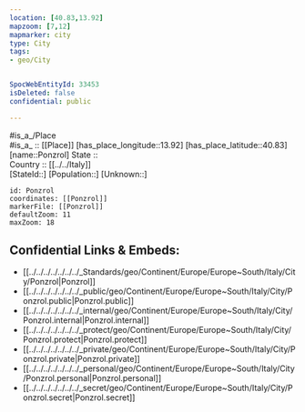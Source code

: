 ```yaml
---
location: [40.83,13.92] 
mapzoom: [7,12] 
mapmarker: city 
type: City
tags:
- geo/City


SpocWebEntityId: 33453
isDeleted: false
confidential: public

---
```

#is_a_/Place  
#is_a_ :: [[Place]] 
[has_place_longitude::13.92] 
[has_place_latitude::40.83] 
[name::Ponzrol] 
State ::  
Country :: [[../../Italy]]  
[StateId::] 
[Population::] 
[Unknown::] 


```leaflet
id: Ponzrol
coordinates: [[Ponzrol]] 
markerFile: [[Ponzrol]] 
defaultZoom: 11 
maxZoom: 18
```


## Confidential Links & Embeds: 
- [[../../../../../../../_Standards/geo/Continent/Europe/Europe~South/Italy/City/Ponzrol|Ponzrol]] 
- [[../../../../../../../_public/geo/Continent/Europe/Europe~South/Italy/City/Ponzrol.public|Ponzrol.public]] 
- [[../../../../../../../_internal/geo/Continent/Europe/Europe~South/Italy/City/Ponzrol.internal|Ponzrol.internal]] 
- [[../../../../../../../_protect/geo/Continent/Europe/Europe~South/Italy/City/Ponzrol.protect|Ponzrol.protect]] 
- [[../../../../../../../_private/geo/Continent/Europe/Europe~South/Italy/City/Ponzrol.private|Ponzrol.private]] 
- [[../../../../../../../_personal/geo/Continent/Europe/Europe~South/Italy/City/Ponzrol.personal|Ponzrol.personal]] 
- [[../../../../../../../_secret/geo/Continent/Europe/Europe~South/Italy/City/Ponzrol.secret|Ponzrol.secret]] 
